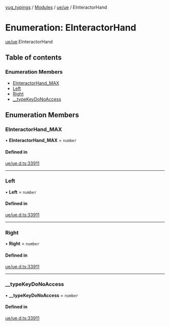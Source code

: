 [yug_typings](../README.md) / [Modules](../modules.md) / [ue/ue](../modules/ue_ue.md) / EInteractorHand

# Enumeration: EInteractorHand

[ue/ue](../modules/ue_ue.md).EInteractorHand

## Table of contents

### Enumeration Members

- [EInteractorHand\_MAX](ue_ue.EInteractorHand.md#einteractorhand_max)
- [Left](ue_ue.EInteractorHand.md#left)
- [Right](ue_ue.EInteractorHand.md#right)
- [\_\_typeKeyDoNoAccess](ue_ue.EInteractorHand.md#__typekeydonoaccess)

## Enumeration Members

### EInteractorHand\_MAX

• **EInteractorHand\_MAX** = `number`

#### Defined in

[ue/ue.d.ts:33911](https://github.com/YugMetaverse/yug_typings/blob/25cad34/ue/ue.d.ts#L33911)

___

### Left

• **Left** = `number`

#### Defined in

[ue/ue.d.ts:33911](https://github.com/YugMetaverse/yug_typings/blob/25cad34/ue/ue.d.ts#L33911)

___

### Right

• **Right** = `number`

#### Defined in

[ue/ue.d.ts:33911](https://github.com/YugMetaverse/yug_typings/blob/25cad34/ue/ue.d.ts#L33911)

___

### \_\_typeKeyDoNoAccess

• **\_\_typeKeyDoNoAccess** = `number`

#### Defined in

[ue/ue.d.ts:33911](https://github.com/YugMetaverse/yug_typings/blob/25cad34/ue/ue.d.ts#L33911)
